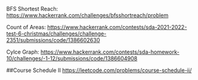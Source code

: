 BFS Shortest Reach: https://www.hackerrank.com/challenges/bfsshortreach/problem

Count of Areas: https://www.hackerrank.com/contests/sda-2021-2022-test-6-christmas/challenges/challenge-2351/submissions/code/1386602630

Cylce Graph: https://www.hackerrank.com/contests/sda-homework-10/challenges/-1-12/submissions/code/1386604908

##Course Schedule II
https://leetcode.com/problems/course-schedule-ii/
